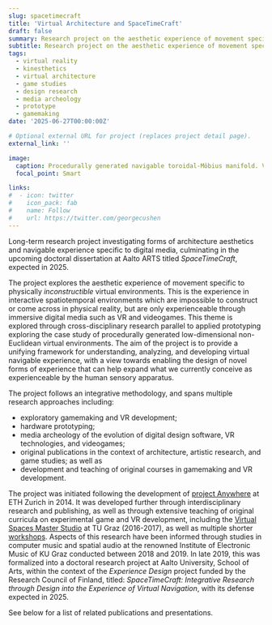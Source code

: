 ```yaml
---
slug: spacetimecraft
title: 'Virtual Architecture and SpaceTimeCraft'
draft: false
summary: Research project on the aesthetic experience of movement specific to virtual spatiotemporal environments.  
subtitle: Research project on the aesthetic experience of movement specific to virtual spatiotemporal environments.  
tags:
  - virtual reality
  - kinesthetics 
  - virtual architecture 
  - game studies 
  - design research
  - media archeology
  - prototype 
  - gamemaking 
date: '2025-06-27T00:00:00Z'

# Optional external URL for project (replaces project detail page).
external_link: ''

image:
  caption: Procedurally generated navigable toroidal-Möbius manifold. Videogame prototype screenshot (2023)
  focal_point: Smart

links:
#  - icon: twitter
#    icon_pack: fab
#    name: Follow
#    url: https://twitter.com/georgecushen
---
```


Long-term research project investigating forms of architecture aesthetics and navigable experience specific to digital media, culminating in the upcoming doctoral dissertation at Aalto ARTS titled *SpaceTimeCraft*, expected in 2025.  

The project explores the aesthetic experience of movement specific to physically *inconstructible* virtual environments.
This is the experience in interactive spatiotemporal environments which are impossible to construct or come across in physical reality, but are only experienceable through immersive digital media such as VR and videogames.
This theme is explored through cross-disciplinary research parallel to applied prototyping exploring the case study of procedurally generated low-dimensional non-Euclidean virtual environments.
The aim of the project is to provide a unifying framework for understanding, analyzing, and developing virtual navigable experience, with a view towards enabling the design of novel forms of experience that can help expand what we currently conceive as experienceable by the human sensory apparatus. 

The project follows an integrative methodology, and spans multiple research approaches including: 
- exploratory gamemaking and VR development; 
- hardware prototyping; 
- media archeology of the evolution of digital design software, VR technologies, and videogames;
- original publications in the context of architecture, artistic research, and game studies; as well as 
- development and teaching of original courses in gamemaking and VR development. 

The project was initiated following the development of [project Anywhere](../project-anywhere) at ETH Zurich in 2014. 
It was developed further through interdisciplinary research and publishing, as well as through extensive teaching of original curricula on experimental game and VR development, including the [Virtual Spaces Master Studio](../../tag/vsms) at TU Graz (2016-2017), as well as multiple shorter [workshops](../../tag/workshop).
Aspects of this research have been informed through studies in computer music and spatial audio at the renowned Institute of Electronic Music of KU Graz conducted between 2018 and 2019. 
In late 2019, this was formalized into a doctoral research project at Aalto University, School of Arts, within the context of the *Experience Design* project funded by the Research Council of Finland, titled: *SpaceTimeCraft: Integrative Research through Design into the Experience of Virtual Navigation*, with its defense expected in 2025. 

See below for a list of related publications and presentations. 
